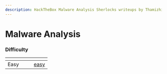 ```yaml
---
description: HackTheBox Malware Analysis Sherlocks writeups by Thamizhiniyan C S
---
```


# Malware Analysis

### Difficulty

<table data-view="cards"><thead><tr><th align="center"></th><th data-hidden></th><th data-hidden></th><th data-hidden data-card-target data-type="content-ref"></th></tr></thead><tbody><tr><td align="center">Easy</td><td></td><td></td><td><a href="easy/">easy</a></td></tr></tbody></table>
